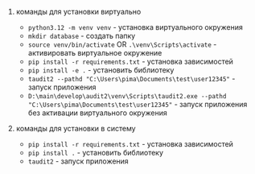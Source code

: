 1. команды для установки виртуально
    - `python3.12 -m venv venv` - установка виртуального окружения
    - `mkdir database` - создать папку
    - `source venv/bin/activate` OR `.\venv\Scripts\activate` - активировать виртуальное окружение
    - `pip install -r requirements.txt` - установка зависимостей
    - `pip install -e .` - установить библиотеку
    - `taudit2 --pathd "C:\Users\pima\Documents\test\user12345"` - запуск приложения
    - `D:\main\develop\audit2\venv\Scripts\taudit2.exe --pathd "C:\Users\pima\Documents\test\user12345"` - запуск приложения без активации виртуального окружения
    

2. команды для установки в систему
    - `pip install -r requirements.txt` - установка зависимостей
    - `pip install .` - установить библиотеку
    - `taudit2` - запуск приложения



